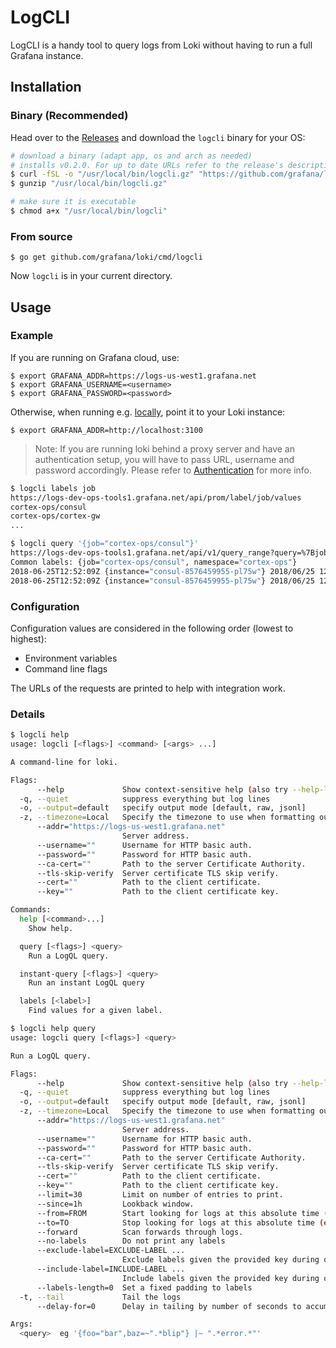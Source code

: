 # LogCLI

LogCLI is a handy tool to query logs from Loki without having to run a full Grafana instance.

## Installation

### Binary (Recommended)
Head over to the [Releases](https://github.com/grafana/loki/releases) and download the `logcli` binary for your OS:
```bash
# download a binary (adapt app, os and arch as needed)
# installs v0.2.0. For up to date URLs refer to the release's description
$ curl -fSL -o "/usr/local/bin/logcli.gz" "https://github.com/grafana/logcli/releases/download/v0.2.0/logcli-linux-amd64.gz"
$ gunzip "/usr/local/bin/logcli.gz"

# make sure it is executable
$ chmod a+x "/usr/local/bin/logcli"
```

### From source

```
$ go get github.com/grafana/loki/cmd/logcli
```

Now `logcli` is in your current directory.

## Usage

### Example

If you are running on Grafana cloud, use:
```
$ export GRAFANA_ADDR=https://logs-us-west1.grafana.net
$ export GRAFANA_USERNAME=<username>
$ export GRAFANA_PASSWORD=<password>
```
Otherwise, when running e.g. [locally](https://github.com/grafana/loki/tree/master/production#run-locally-using-docker), point it to your Loki instance:
```
$ export GRAFANA_ADDR=http://localhost:3100
```
> Note: If you are running loki behind a proxy server and have an authentication setup, you will have to pass URL, username and password accordingly. Please refer to [Authentication](loki/operations.md#authentication) for more info.

```bash
$ logcli labels job
https://logs-dev-ops-tools1.grafana.net/api/prom/label/job/values
cortex-ops/consul
cortex-ops/cortex-gw
...

$ logcli query '{job="cortex-ops/consul"}'
https://logs-dev-ops-tools1.grafana.net/api/v1/query_range?query=%7Bjob%3D%22cortex-ops%2Fconsul%22%7D&limit=30&start=1529928228&end=1529931828&direction=backward&regexp=
Common labels: {job="cortex-ops/consul", namespace="cortex-ops"}
2018-06-25T12:52:09Z {instance="consul-8576459955-pl75w"} 2018/06/25 12:52:09 [INFO] raft: Snapshot to 475409 complete
2018-06-25T12:52:09Z {instance="consul-8576459955-pl75w"} 2018/06/25 12:52:09 [INFO] raft: Compacting logs from 456973 to 465169
```

### Configuration

Configuration values are considered in the following order (lowest to highest):

- Environment variables
- Command line flags

The URLs of the requests are printed to help with integration work.

### Details

```bash
$ logcli help
usage: logcli [<flags>] <command> [<args> ...]

A command-line for loki.

Flags:
      --help             Show context-sensitive help (also try --help-long and --help-man).
  -q, --quiet            suppress everything but log lines
  -o, --output=default   specify output mode [default, raw, jsonl]
  -z, --timezone=Local   Specify the timezone to use when formatting output timestamps [Local, UTC]
      --addr="https://logs-us-west1.grafana.net"  
                         Server address.
      --username=""      Username for HTTP basic auth.
      --password=""      Password for HTTP basic auth.
      --ca-cert=""       Path to the server Certificate Authority.
      --tls-skip-verify  Server certificate TLS skip verify.
      --cert=""          Path to the client certificate.
      --key=""           Path to the client certificate key.

Commands:
  help [<command>...]
    Show help.

  query [<flags>] <query>
    Run a LogQL query.

  instant-query [<flags>] <query>
    Run an instant LogQL query

  labels [<label>]
    Find values for a given label.

$ logcli help query
usage: logcli query [<flags>] <query>

Run a LogQL query.

Flags:
      --help             Show context-sensitive help (also try --help-long and --help-man).
  -q, --quiet            suppress everything but log lines
  -o, --output=default   specify output mode [default, raw, jsonl]
  -z, --timezone=Local   Specify the timezone to use when formatting output timestamps [Local, UTC]
      --addr="https://logs-us-west1.grafana.net"  
                         Server address.
      --username=""      Username for HTTP basic auth.
      --password=""      Password for HTTP basic auth.
      --ca-cert=""       Path to the server Certificate Authority.
      --tls-skip-verify  Server certificate TLS skip verify.
      --cert=""          Path to the client certificate.
      --key=""           Path to the client certificate key.
      --limit=30         Limit on number of entries to print.
      --since=1h         Lookback window.
      --from=FROM        Start looking for logs at this absolute time (inclusive)
      --to=TO            Stop looking for logs at this absolute time (exclusive)
      --forward          Scan forwards through logs.
      --no-labels        Do not print any labels
      --exclude-label=EXCLUDE-LABEL ...  
                         Exclude labels given the provided key during output.
      --include-label=INCLUDE-LABEL ...  
                         Include labels given the provided key during output.
      --labels-length=0  Set a fixed padding to labels
  -t, --tail             Tail the logs
      --delay-for=0      Delay in tailing by number of seconds to accumulate logs for re-ordering

Args:
  <query>  eg '{foo="bar",baz=~".*blip"} |~ ".*error.*"'
```
